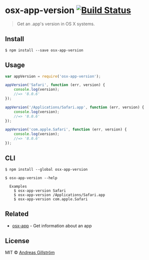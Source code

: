# osx-app-version [![Build Status](https://travis-ci.org/gillstrom/osx-app-version.svg?branch=master)](https://travis-ci.org/gillstrom/osx-app-version)

> Get an .app's version in OS X systems.


## Install

```
$ npm install --save osx-app-version
```


## Usage

```js
var appVersion = require('osx-app-version');

appVersion('Safari', function (err, version) {
	console.log(version);
	//=> '8.0.6'
});

appVersion('/Applications/Safari.app', function (err, version) {
	console.log(version);
	//=> '8.0.6'
});

appVersion('com.apple.Safari', function (err, version) {
	console.log(version);
	//=> '8.0.6'
});
```


## CLI

```
$ npm install --global osx-app-version
```

```
$ osx-app-version --help

  Examples
    $ osx-app-version Safari
    $ osx-app-version /Applications/Safari.app
    $ osx-app-version com.apple.Safari
```


## Related

* [osx-app](https://github.com/gillstrom/osx-app) - Get information about an app


## License

MIT © [Andreas Gillström](https://github.com/gillstrom)
